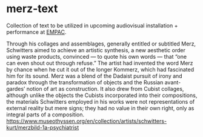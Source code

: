 # merz-text

Collection of text to be utilized in upcoming audiovisual installation + performance at <a href="http://empac.rpi.edu">EMPAC</a>.

Through his collages and assemblages, generally entitled or subtitled Merz, Schwitters aimed to achieve an artistic synthesis, a new aesthetic order using waste products, convinced — to quote his own words — that “one can even shout out through refuse.” The artist had invented the word Merz by chance when he cut it out of the longer Kommerz, which had fascinated him for its sound. Merz was a blend of the Dadaist pursuit of irony and paradox through the transformation of objects and the Russian avant-gardes’ notion of art as construction. It also drew from Cubist collages, although unlike the objects the Cubists incorporated into their compositions, the materials Schwitters employed in his works were not representations of external reality but mere signs; they had no value in their own right, only as integral parts of a composition.
<br>
https://www.museothyssen.org/en/collection/artists/schwitters-kurt/merzbild-1a-psychiatrist
